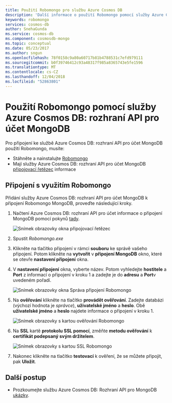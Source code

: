 ```yaml
---
title: Použití Robomongo pro službu Azure Cosmos DB
description: 'Další informace o použití Robomongo pomocí služby Azure Cosmos DB: rozhraní API pro účet MongoDB'
keywords: robomongo
services: cosmos-db
author: SnehaGunda
ms.service: cosmos-db
ms.component: cosmosdb-mongo
ms.topic: conceptual
ms.date: 05/23/2017
ms.author: sngun
ms.openlocfilehash: 78f0158c9a80a60717b81b4788531c7efd979111
ms.sourcegitcommit: b0f39746412c93a48317f985a8365743e5fe1596
ms.translationtype: MT
ms.contentlocale: cs-CZ
ms.lasthandoff: 12/04/2018
ms.locfileid: "52863801"
---
```

# <a name="use-robomongo-with-an-azure-cosmos-db-api-for-mongodb-account"></a>Použití Robomongo pomocí služby Azure Cosmos DB: rozhraní API pro účet MongoDB
Pro připojení ke službě Azure Cosmos DB: rozhraní API pro účet MongoDB použití Robomongo, musíte:

* Stáhněte a nainstalujte [Robomongo](https://robomongo.org/)
* Mají služby Azure Cosmos DB: rozhraní API pro účet MongoDB [připojovací řetězec](connect-mongodb-account.md) informace

## <a name="connect-using-robomongo"></a>Připojení s využitím Robomongo
Přidání služby Azure Cosmos DB: rozhraní API pro účet MongoDB k připojení Robomongo MongoDB, proveďte následující kroky.

1. Načtení Azure Cosmos DB: rozhraní API pro účet informace o připojení MongoDB pomocí pokynů [tady](connect-mongodb-account.md).

    ![Snímek obrazovky okna připojovací řetězec](./media/mongodb-robomongo/connectionstringblade.png)
2. Spustit *Robomongo.exe*

3. Klikněte na tlačítko připojení v rámci **souboru** ke správě vašeho připojení. Potom klikněte na **vytvořit** v **připojení MongoDB** okno, které se otevře **nastavení připojení** okna.

4. V **nastavení připojení** okna, vyberte název. Potom vyhledejte **hostitele** a **Port** z informací o připojení v kroku 1 a zadejte je do **adresu** a **Port**v uvedeném pořadí.

    ![Snímek obrazovky okna Správa připojení Robomongo](./media/mongodb-robomongo/manageconnections.png)
5. Na **ověřování** klikněte na tlačítko **provádět ověřování**. Zadejte databázi (výchozí hodnota je *správce*), **uživatelské jméno** a **heslo**.
Obě **uživatelské jméno** a **heslo** najdete informace o připojení v kroku 1.

    ![Snímek obrazovky s kartou ověřování Robomongo](./media/mongodb-robomongo/authentication.png)
6. Na **SSL** kartě **protokolu SSL pomocí**, změňte **metodu ověřování** k **certifikát podepsaný svým držitelem**.

    ![Snímek obrazovky s kartou SSL Robomongo](./media/mongodb-robomongo/SSL.png)
7. Nakonec klikněte na tlačítko **testovací** k ověření, že se můžete připojit, pak **Uložit**.

## <a name="next-steps"></a>Další postup
* Prozkoumejte službu Azure Cosmos DB: Rozhraní API pro MongoDB [ukázky](mongodb-samples.md).
